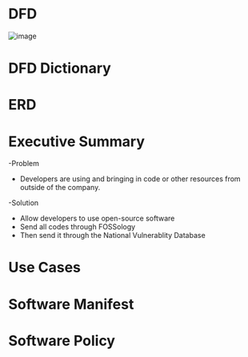 # DFD 

![image](https://cloud.githubusercontent.com/assets/14796049/11480732/c43bf122-975e-11e5-9a72-265fd05504f4.png)

# DFD Dictionary

# ERD

# Executive Summary
-Problem
- Developers are using and bringing in code or other resources from outside of the company.

-Solution
- Allow developers to use open-source software
- Send all codes through FOSSology
- Then send it through the National Vulnerablity Database

# Use Cases

# Software Manifest

# Software Policy
